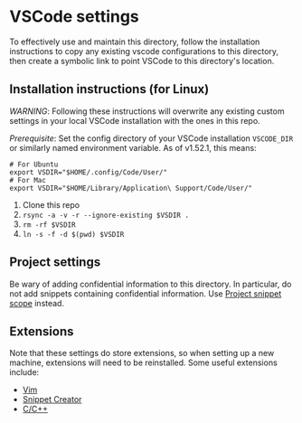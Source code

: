# VSCode settings

To effectively use and maintain this directory, follow the installation instructions to copy any existing vscode configurations to this directory, then create a symbolic link to point VSCode to this directory's location.

## Installation instructions (for Linux)

_WARNING_: Following these instructions will overwrite any existing custom settings in your local VSCode installation with the ones in this repo.

_Prerequisite_: Set the config directory of your VSCode installation `VSCODE_DIR` or similarly named environment variable. As of v1.52.1, this means:
```
# For Ubuntu
export VSDIR="$HOME/.config/Code/User/"
# For Mac
export VSDIR="$HOME/Library/Application\ Support/Code/User/"
```
1. Clone this repo
1. `rsync -a -v -r --ignore-existing $VSDIR .`
1. `rm -rf $VSDIR`
1. `ln -s -f -d $(pwd) $VSDIR`

## Project settings

Be wary of adding confidential information to this directory. In particular, do not add snippets containing confidential information. Use [Project snippet scope](https://code.visualstudio.com/docs/editor/userdefinedsnippets#_project-snippet-scope) instead.

## Extensions

Note that these settings do store extensions, so when setting up a new machine, extensions will need to be reinstalled. Some useful extensions include:

- [Vim](https://marketplace.visualstudio.com/items?itemName=vscodevim.vim)
- [Snippet Creator](https://marketplace.visualstudio.com/items?itemName=ryanolsonx.snippet-creator)
- [C/C++](https://marketplace.visualstudio.com/items?itemName=ms-vscode.cpptools)
